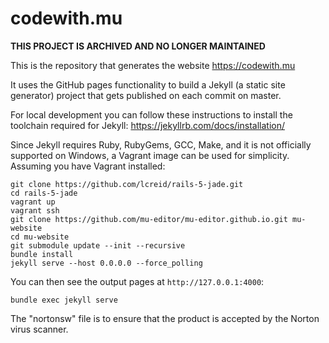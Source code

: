 # codewith.mu

**THIS PROJECT IS ARCHIVED AND NO LONGER MAINTAINED**

This is the repository that generates the website https://codewith.mu

It uses the GitHub pages functionality to build a Jekyll (a static site generator) project that gets published on each commit on master.

For local development you can follow these instructions to install the toolchain required for Jekyll: https://jekyllrb.com/docs/installation/

Since Jekyll requires Ruby, RubyGems, GCC, Make, and it is not officially supported on Windows, a Vagrant image can be used for simplicity.
Assuming you have Vagrant installed:

```
git clone https://github.com/lcreid/rails-5-jade.git
cd rails-5-jade
vagrant up
vagrant ssh
git clone https://github.com/mu-editor/mu-editor.github.io.git mu-website
cd mu-website
git submodule update --init --recursive
bundle install
jekyll serve --host 0.0.0.0 --force_polling
```

You can then see the output pages at `http://127.0.0.1:4000`:

```
bundle exec jekyll serve
```

The "nortonsw" file is to ensure that the product is accepted by the Norton virus scanner.
